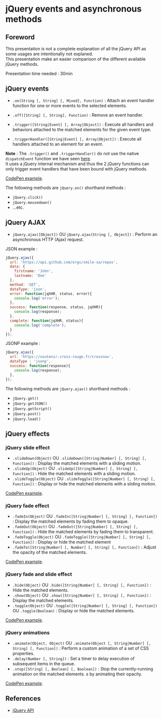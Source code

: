 # jQuery events and asynchronous methods

## Foreword

This presentation is not a complete explanation of all the jQuery API as some usages are intentionally not explaned.  
This presentation make an easier comparison of the different available jQuery methods.

Presentation time needed : 30min

## jQuery events

* `.on(String [, String] [, Mixed], Function)` : Attach an event handler function for one or more events to the selected elements.
* `.off([String] [, String], Function)` : Remove an event handler.

* `.trigger([String|Event] [, Array|Object])` : Execute all handlers and behaviors attached to the matched elements for the given event type.
* `.triggerHandler([String|Event] [, Array|Object])` : Execute all handlers attached to an element for an event.

**Note** : The `.trigger()` and `.triggerHandler()` do not use the native `dispatchEvent` function we have seen [here](../01_Bases/03_DOM-and-events.md).  
It uses a jQuery internal mechanism and thus the 2 jQuery functions can only trigger event handlers that have been bound with jQuery methods.

[CodePen example](http://codepen.io/tonai/pen/LVBYyz).

The following methods are `jQuery.on()` shorthand methods :
* `jQuery.click()`
* `jQuery.mousedown()`
* ...etc.

## jQuery AJAX

* `jQuery.ajax([Object])` OU `jQuery.ajax(String [, Object])` : Perform an asynchronous HTTP (Ajax) request.

JSON example :
```JavaScript
jQuery.ajax({
  url: 'https://api.github.com/orgs/smile-sa/repos',
  data: {
    firstname: 'John',
    lastname: 'Doe'
  },
  method: 'GET',
  dataType: 'json',
  error: function(jqXHR, status, error){
    console.log('error');
  },
  success: function(response, status, jqXHR){
    console.log(response);
  },
  complete: function(jqXHR, status){
    console.log('complete');
  }
});
```

JSONP example :
```JavaScript
jQuery.ajax({
  url: 'https://soutenir.croix-rouge.fr/crossnav',
  dataType : 'jsonp',
  success: function(response){
    console.log(response);
  },
});
```

The following methods are `jQuery.ajax()` shorthand methods :
* `jQuery.get()`
* `jQuery.getJSON()`
* `jQuery.getScript()`
* `jQuery.post()`
* `jQuery.load()`

## jQuery effects

### jQuery slide effect

* `.slideDown(Object)` OU `.slideDown([String|Number] [, String] [, Function])` : Display the matched elements with a sliding motion.
* `.slideUp(Object)` OU `.slideUp([String|Number] [, String] [, Function])` : Hide the matched elements with a sliding motion.
* `.slideToggle(Object)` OU `.slideToggle([String|Number] [, String] [, Function])` : Display or hide the matched elements with a sliding motion.

[CodePen example](http://codepen.io/collection/AVYzwE/).

### jQuery fade effect

* `.fadeIn(Object)` OU `.fadeIn([String|Number] [, String] [, Function])` : Display the matched elements by fading them to opaque.
* `.fadeOut(Object)` OU `.fadeOut([String|Number] [, String] [, Function])` : Hide the matched elements by fading them to transparent.
* `.fadeToggle(Object)` OU `.fadeToggle([String|Number] [, String] [, Function])` : Display or hide the matched element
* `.fadeTo([String|Number] [, Number] [, String] [, Function])` : Adjust the opacity of the matched elements.

[CodePen example](http://codepen.io/tonai/pen/PqBweN).

### jQuery fade and slide effect

* `.hide(Object)` OU `.hide([String|Number] [, String] [, Function])` : Hide the matched elements.
* `.show(Object)` OU `.show([String|Number] [, String] [, Function])` : Display the matched elements.
* `.toggle(Object)` OU `.toggle([String|Number] [, String] [, Function])` OU `.toggle(Boolean)` : Display or hide the matched elements.

[CodePen example](http://codepen.io/tonai/pen/rVraKK).

### jQuery animations

* `.animate(Object, Object)` OU `.animate(Object [, String|Number] [, String] [, Function])` : Perform a custom animation of a set of CSS properties.
* `.delay(Number [, String])` : Set a timer to delay execution of subsequent items in the queue.
* `.stop([String] [, Boolean] [, Boolean])` : Stop the currently-running animation on the matched elements.
s by animating their opacity.

[CodePen example](http://codepen.io/tonai/pen/yNqyxv).

## References

* [jQuery API](http://api.jquery.com/)
